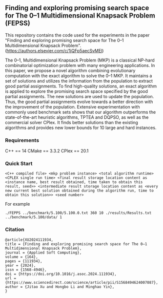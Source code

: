 ## Finding and exploring promising search space for The 0–1 Multidimensional Knapsack Problem (FEPSS)

 This repository contains the code used for the experiments in the paper "Finding and exploring promising search space for The 0–1 Multidimensional Knapsack Problem". (https://authors.elsevier.com/c/1jQFp5aecSvMEl)

 The 0–1, Multidimensional Knapsack Problem (MKP) is a classical NP-hard combinatorial optimization problem with many engineering applications. In this paper, we propose a novel algorithm combining evolutionary computation with the exact algorithm to solve the 0–1 MKP. It maintains a set of solutions and utilizes the information from the population to extract good partial assignments. To find high-quality solutions, an exact algorithm is applied to explore the promising search space specified by the good partial assignments. The new solutions are used to update the population. Thus, the good partial assignments evolve towards a better direction with the improvement of the population. Extensive experimentation with commonly used benchmark sets shows that our algorithm outperforms the state-of-the-art heuristic algorithms, TPTEA and DQPSO, as well as the commercial solver CPlex. It finds better solutions than the existing algorithms and provides new lower bounds for 10 large and hard instances.



### Requirements

C++ == 14
CMake == 3.3.2
CPlex == 20.1


### Quick Start

    <C++ compiled file> <mkp problem instance> <total algorithm runtime> <CPLEX single run time> <final result storage location content as <instance name, best result obtained, time taken to obtain this result, seed>> <intermediate result storage location content as <every new current best solution obtained during the algorithm run, time to obtain this solution>> <seed number>

For example

    ./FEPPS ../benchmark/5.100/5.100.0.txt 360 10 ./results/Results.txt ../benchmark/5.100/data/ 1

### Citation

    @article{XU2024111934,
    title = {Finding and exploring promising search space for The 0–1 Multidimensional Knapsack Problem},
    journal = {Applied Soft Computing},
    volume = {164},
    pages = {111934},
    year = {2024},
    issn = {1568-4946},
    doi = {https://doi.org/10.1016/j.asoc.2024.111934},
    url = {https://www.sciencedirect.com/science/article/pii/S1568494624007087},
    author = {Jitao Xu and Hongbo Li and Minghao Yin},
    }